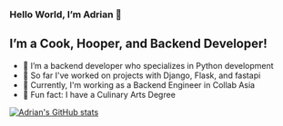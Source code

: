 ### Hello World, I’m Adrian 👋
## I’m a Cook, Hooper, and Backend Developer!
- 🔭 I’m a backend developer who specializes in Python development
- 👀 So far I've worked on projects with Django, Flask, and fastapi
- 🌱 Currently, I'm working as a Backend Engineer in Collab Asia
- 🍄 Fun fact: I have a Culinary Arts Degree

[![Adrian's GitHub stats](https://github-readme-stats.vercel.app/api?username=xanthangum1&count_private=true)](https://github.com/anuraghazra/github-readme-stats)
